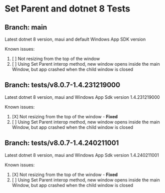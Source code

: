 # Set Parent and dotnet 8 Tests

## Branch: main

Latest dotnet 8 version, maui and default Windows App SDK version

Known issues:
1. [ ] Not resizing from the top of the window
2. [ ] Using Set Parent interop method, new window opens inside the main Window, but app crashed when the child window is closed

## Branch: tests/v8.0.7-1.4.231219000

Latest dotnet 8 version, maui and Windows App Sdk version 1.4.231219000

Known issues:
1. [X] Not resizing from the top of the window - **Fixed**
2. [ ] Using Set Parent interop method, new window opens inside the main Window, but app crashed when the child window is closed

## Branch: tests/v8.0.7-1.4.240211001

Latest dotnet 8 version, maui and Windows App Sdk version 1.4.240211001

Known issues:
1. [X] Not resizing from the top of the window - **Fixed**
2. [ ] Using Set Parent interop method, new window opens inside the main Window, but app crashed when the child window is closed

